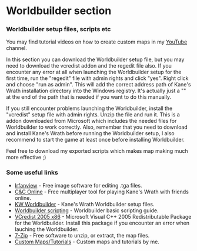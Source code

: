 # Worldbuilder section
### Worldbuilder setup files, scripts etc

You may find tutorial videos on how to create custom maps in my [YouTube](https://www.youtube.com/channel/UCASgf1IsH99o_e-JU0FY-OA) channel.

In this section you can download the Worldbuilder setup file, but you may need to download the vcredist addon and the regedit file also.
If you encounter any error at all when launching the Worldbuilder setup for the first time, run the "regedit" file with admin rights and click "yes". Right click and choose "run as admin".
This will add the correct address path of Kane's Wrath installation directory into the Windows registry. It's actually just a "\" at the end of the path that is needed if you want to do this manually.

If you still encounter problems launching the Worldbuilder, install the "vcredist" setup file with admin rights. Unzip the file and run it. This is a addon downloaded from Microsoft which includes the needed files for Worldbuilder to work correctly.
Also, remember that you need to download and install Kane's Wrath before running the Worldbuilder setup, I also recommend to start the game at least once before installing Worldbuilder.

Feel free to download my exported scripts which makes map making much more effective ;)

### Some useful links
* [Irfanview](https://www.irfanview.com/) - Free image software for editing .tga files.
* [C&C Online](https://cnc-online.net/en/) - Free multiplayer tool for playing Kane's Wrath with friends online.
* [KW Worldbuilder](http://www.moddb.com/games/cc-kanes-wrath/downloads/cc-3-kanes-wrath-worldbuilder-v11) - Kane's Wrath Worldbuilder setup files.
* [Worldbuilder scripting](https://www.gamereplays.org/community/index.php?showtopic=261606) - Worldbuilder basic scripting guide.
* [VCredist 2005 x86](https://www.microsoft.com/en-in/download/details.aspx?id=3387) - Microsoft Visual C++ 2005 Redistributable Package for the Worldbuilder. Install this package if you encounter an error when lauching the Worldbuilder.
* [7-Zip](https://www.7-zip.org/) - Free software to unzip, or extract, the map files.
* [Custom Maps/Tutorials](https://www.youtube.com/playlist?list=PLG-nemiRc1_pUJn8WQ85MwKuj352YgQu5) - Custom maps and tutorials by me.
